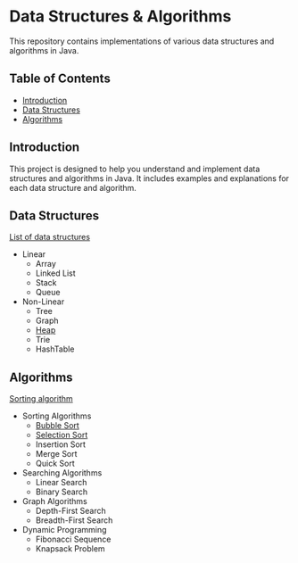 # Data Structures & Algorithms
This repository contains implementations of various data structures and algorithms in Java.

## Table of Contents
- [Introduction](#introduction)
- [Data Structures](#data-structures)
- [Algorithms](#algorithms)

## Introduction
This project is designed to help you understand and implement data structures and algorithms in Java. It includes examples and explanations for each data structure and algorithm.

## Data Structures
[List of data structures](https://en.wikipedia.org/wiki/List_of_data_structures)
- Linear
  - Array
  - Linked List
  - Stack
  - Queue
- Non-Linear
  - Tree
  - Graph
  - [Heap](src/main/java/ua/infinity/dsa/structures/heap/Heap.java)
  - Trie
  - HashTable

## Algorithms
[Sorting algorithm](https://en.wikipedia.org/wiki/Sorting_algorithm)
- Sorting Algorithms
    - [Bubble Sort](src/main/java/ua/infinity/dsa/algorithms/sorting/BubbleSort.java)
    - [Selection Sort](src/main/java/ua/infinity/dsa/algorithms/sorting/SelectionSort.java)
    - Insertion Sort
    - Merge Sort
    - Quick Sort
- Searching Algorithms
    - Linear Search
    - Binary Search
- Graph Algorithms
    - Depth-First Search
    - Breadth-First Search
- Dynamic Programming
    - Fibonacci Sequence
    - Knapsack Problem
